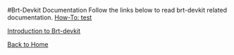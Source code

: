 #Brt-Devkit Documentation 
Follow the links below to read brt-devkit related documentation. 
[How-To: test](https://docs.google.com/document/d/e/2PACX-1vRFQihzdIe8owGAU54PKGyrBjGz6Na02eVFuzef2BM4SCARsGQC1FFEeSBSFGQrYPUwViWaVhPFa70d/pub)

[Introduction to Brt-devkit](https://docs.google.com/document/d/e/2PACX-1vSgMmUIS26ErqYcVui1jRHiQyRQUhkCVgRcwFDx4X33mbJYBY773SNjd86EGVRPIQWbmjGBTkIg1dHL/pub) 

[Back to Home](index.md)

